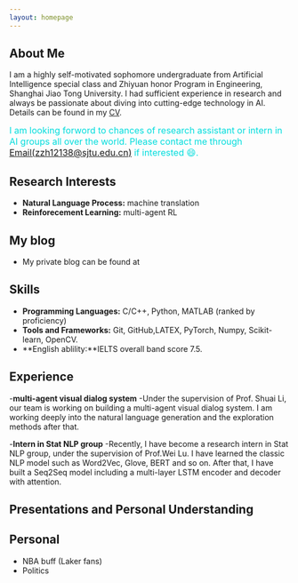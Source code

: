 ```yaml
---
layout: homepage
---
```


## About Me

I am a highly self-motivated sophomore undergraduate from Artificial Intelligence
special class and Zhiyuan honor Program in Engineering, Shanghai Jiao Tong University. I had
sufficient experience in research and always be passionate about diving into cutting-edge technology in
AI. Details can be found in my [CV](https://drive.google.com/file/d/1C-0Tqsn8Jc4v6p-JXqJ4rrv1kQlSB7B4/view?usp=sharing).


<font color="#00dddd" size=3>I am looking forword to chances of research assistant or intern in AI groups all over the world. Please contact me through [Email(zzh12138@sjtu.edu.cn)](zzh12138@sjtu.edu.cn) if interested :smile:.</font><br /> 
## Research Interests

- **Natural Language Process:** machine translation 
- **Reinforecement Learning:** multi-agent RL

## My blog

- My private blog can be found at

## Skills

- **Programming Languages:** C/C++, Python, MATLAB (ranked by proficiency)
- **Tools and Frameworks:** Git, GitHub,LATEX, PyTorch, Numpy, Scikit-learn, OpenCV.
- **English ablility:**IELTS overall band score 7.5.

## Experience

-**multi-agent visual dialog system**
  -Under the supervision of Prof. Shuai Li, our team is working on building a multi-agent visual dialog system. I am working deeply into the natural language generation and
  the exploration methods after that.

-**Intern in Stat NLP group**
 -Recently, I have become a research intern in Stat NLP group, under the
supervision of Prof.Wei Lu. I have learned the classic NLP model such as Word2Vec, Glove, BERT and
so on. After that, I have built a Seq2Seq model including a multi-layer LSTM encoder and decoder with attention.


## Presentations and Personal Understanding

## Personal

- NBA buff (Laker fans)
- Politics
